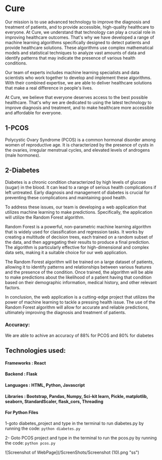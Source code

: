 # Cure

Our mission is to use advanced technology to improve the diagnosis and treatment of patients, and to provide accessible, high-quality healthcare to everyone.
At Cure, we understand that technology can play a crucial role in improving healthcare outcomes. That's why we have developed a range of machine learning algorithms specifically designed to detect patients and provide healthcare solutions. These algorithms use complex mathematical models and statistical techniques to analyze vast amounts of data and identify patterns that may indicate the presence of various health conditions.

Our team of experts includes machine learning specialists and data scientists who work together to develop and implement these algorithms. With their combined expertise, we are able to deliver healthcare solutions that make a real difference in people's lives.

At Cure, we believe that everyone deserves access to the best possible healthcare. That's why we are dedicated to using the latest technology to improve diagnosis and treatment, and to make healthcare more accessible and affordable for everyone.


## 1-PCOS
Polycystic Ovary Syndrome (PCOS) is a common hormonal disorder among women of reproductive age. It is characterized by the presence of cysts in the ovaries, irregular menstrual cycles, and elevated levels of androgens (male hormones).

## 2-Diabetes
Diabetes is a chronic condition characterized by high levels of glucose (sugar) in the blood. It can lead to a range of serious health complications if left untreated. Early diagnosis and management of diabetes is crucial for preventing these complications and maintaining good health.

To address these issues, our team is developing a web application that utilizes machine learning to make predictions. Specifically, the application will utilize the Random Forest algorithm.

Random Forest is a powerful, non-parametric machine learning algorithm that is widely used for classification and regression tasks. It works by creating a multitude of decision trees, each trained on a random subset of the data, and then aggregating their results to produce a final prediction. The algorithm is particularly effective for high-dimensional and complex data sets, making it a suitable choice for our web application.

The Random Forest algorithm will be trained on a large dataset of patients, allowing it to identify patterns and relationships between various features and the presence of the condition. Once trained, the algorithm will be able to make predictions about the likelihood of a patient having that condition based on their demographic information, medical history, and other relevant factors.

In conclusion, the web application is a cutting-edge project that utilizes the power of machine learning to tackle a pressing health issue. The use of the Random Forest algorithm will allow for accurate and reliable predictions, ultimately improving the diagnosis and treatment of patients.

### Accuracy: 
We are able to achive an accuracy of 88% for PCOS and 80% for diabetes

## Technologies used: 

#### Frameworks : React
#### Backend : Flask 
#### Languages : HTML, Python, Javascript
#### Libraries : Bootstrap, Pandas, Numpy, Sci-kit learn, Pickle, matplotlib, seaborn, StandardScaler, flask_cors, Threading


#### For Python Files
1-goto diabetes_project and type in the terminal to run diabetes.py by running the code:
`python diabetes.py`

2- Goto PCOS project and type in the terminal to run the pcos.py by running the code:
`python pcos.py`


![Screenshot of WebPage](/ScreenShots/Screenshot (10).png "ss")
